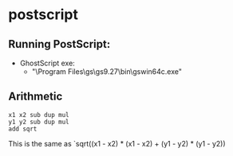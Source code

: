 # postscript

## Running PostScript:
* GhostScript exe:
    * "\Program Files\gs\gs9.27\bin\gswin64c.exe"

## Arithmetic

```PS
x1 x2 sub dup mul
y1 y2 sub dup mul
add sqrt
```

This is the same as `sqrt((x1 - x2) * (x1 - x2) + (y1 - y2) * (y1 - y2))
